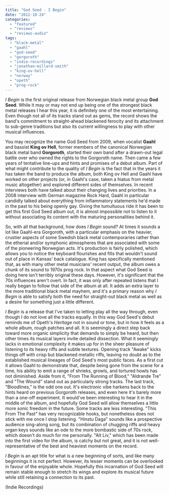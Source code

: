```yaml
---
title: "God Seed - I Begin"
date: "2012-10-24"
categories: 
  - "featured"
  - "reviews"
  - "reviews-audio"
tags: 
  - "black-metal"
  - "gaahl"
  - "god-seed"
  - "gorgoroth"
  - "indie-recordings"
  - "jonathan-millard-smith"
  - "king-ov-hell"
  - "norway"
  - "opeth"
  - "prog-rock"
---
```


_I Begin_ is the first original release from Norwegian black metal group **God Seed**. While it may or may not end up being one of the strongest black metal releases I hear this year, it is definitely one of the most entertaining. Even though not all of its tracks stand out as gems, the record shows the band's commitment to straight-ahead blackened ferocity and its attachment to sub-genre traditions but also its current willingness to play with other musical influences.

You may recognize the name God Seed from 2009, when vocalist **Gaahl** and bassist **King ov Hell**, former members of the canonical Norwegian black metal band **Gorgoroth**, started their own band after a drawn-out legal battle over who owned the rights to the Gorgoroth name. Then came a few years of tentative line-ups and hints and promises of a debut album. Part of what might contribute to the quality of _I Begin_ is the fact that in the years it has taken the band to produce the album, both King ov Hell and Gaahl have worked on other projects (or, in Gaahl's case, taken a hiatus from metal music altogether) and explored different sides of themselves. In recent interviews both have talked about their changing lives and priorities. In a 2008 interview with German magazine Rock Hard, Gaahl in particular candidly talked about everything from inflammatory statements he'd made in the past to his being openly gay. Giving the tumultuous ride it has been to get this first God Seed album out, it is almost impossible not to listen to it without associating its content with the maturing personalities behind it.

So, with all that background, how does _I Begin_ sound? At times it sounds a lot like Gaahl-era Gorgoroth, with a particular emphasis on the heavier, crustier aspects of some Swedish black metal contemporaries rather than the etherial and/or symphonic atmospheres that are associated with some of the pioneering Norwegian acts. It's production is fairly polished, which allows you to notice the keyboard flourishes and fills that wouldn't sound out of place in Kansas' back catalogue. King has specifically mentioned that, as with many other metal musicians' recent output, the album owes a chunk of its sound to 1970s prog rock. In that aspect what God Seed is doing here isn't terribly original these days. However, it's significant that the 70s influences aren't overt. In fact, it was only after repeated listens that I really began to follow that side of the album at all. It adds an extra layer to the more traditional black metal mayhem, and it's a primary reason why _I Begin_ is able to satisfy both the need for straight-out black metal as well as a desire for something just a little different.

_I Begin_ is a release that I've taken to letting play all the way through, even though I do not love all the tracks equally. In this way God Seed's debut reminds me of Opeth's _Heritage_ not in sound or tone, but in how it feels as a whole album, rough patches and all. It is seemingly a direct step back toward more organic simplicity that demands to simply be heard, but then other times its musical layers invite detailed dissection. What it seemingly lacks in emotional complexity it makes up for in the sheer pleasure of listening to its heavy riffs and subtle textures. Opening track "Awake" kicks things off with crisp but blackened metallic riffs, leaving no doubt as to the established musical lineages of God Seed's most public faces. As a first cut it allows Gaahl to demonstrate that, despite being gone from the scene for a time, his ability to emit a range of shrieks, growls, and tortured howls has not diminished. Aside from it, "From The Running of Blood," "Aldrande Tre" and "The Wound" stand out as particularly strong tracks. The last track, "Bloodlines," is the odd one out. It's electronic vibe harkens back to the hints heard on previous Gorgoroth releases, and even here it's barely more than a one-off experiment. It would've been interesting to hear it in the middle of the album, and hopefully God Seed will allow themselves a little more sonic freedom in the future. Some tracks are less interesting. "This From The Past" has very recognizable hooks, but nonetheless does not stick with me once I stop listening. "Hinstu Daga" sounds like a prospective audience sing-along song, but its combination of chugging riffs and heavy organ keys sounds like an ode to the more bombastic side of 70s rock, which doesn't do much for me personally. "Alt Liv," which has been made into the first video for the album, is catchy but not great, and it is not well-representative of the best and heaviest moments on the record.

_I Begin_ is an apt title for what is a new beginning of sorts, and like many beginnings it is not perfect. However, its lesser moments can be overlooked in favour of the enjoyable whole. Hopefully this incarnation of God Seed will remain stable enough to stretch its wings and explore its musical future while still retaining a connection to its past.

(Indie Recordings)
